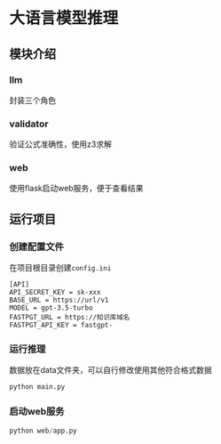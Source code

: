 # 大语言模型推理

## 模块介绍

### llm

封装三个角色

### validator

验证公式准确性，使用z3求解

### web

使用flask启动web服务，便于查看结果


## 运行项目

### 创建配置文件

在项目根目录创建`config.ini`
```
[API]
API_SECRET_KEY = sk-xxx
BASE_URL = https://url/v1
MODEL = gpt-3.5-turbo
FASTPGT_URL = https://知识库域名
FASTPGT_API_KEY = fastgpt-
```

### 运行推理

数据放在data文件夹，可以自行修改使用其他符合格式数据

```python
python main.py
```

### 启动web服务


```python
python web/app.py
```